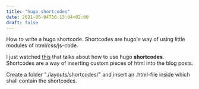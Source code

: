 ```yaml
---
title: "hugo_shortcodes"
date: 2021-06-04T16:15:04+02:00
draft: false
---
```


How to write a hugo shortcode.
Shortcodes are hugo's way of using little modules of html/css/js-code. 

I just watched [this](https://www.youtube.com/watch?v=Eu4zSaKOY4A) that talks about how to use hugo **shortcodes**. Shortcodes are a way of inserting custom pieces of html into the blog posts. 

Create a folder "./layouts/shortcodes/" and insert an .html-file inside which shall contain the shortcodes.
